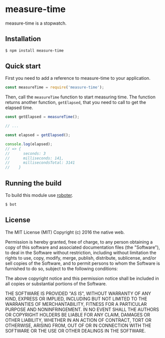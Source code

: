 # measure-time

measure-time is a stopwatch.

## Installation

```bash
$ npm install measure-time
```

## Quick start

First you need to add a reference to measure-time to your application.

```javascript
const measureTime = require('measure-time');
```

Then, call the `measureTime` function to start measuring time. The function returns another function, `getElapsed`, that you need to call to get the elapsed time.

```javascript
const getElapsed = measureTime();

// ...

const elapsed = getElapsed();

console.log(elapsed);
// => {
//      seconds: 3
//      milliseconds: 141,
//      millisecondsTotal: 3141
//    }
```

## Running the build

To build this module use [roboter](https://www.npmjs.com/package/roboter).

```bash
$ bot
```

## License

The MIT License (MIT)
Copyright (c) 2016 the native web.

Permission is hereby granted, free of charge, to any person obtaining a copy of this software and associated documentation files (the "Software"), to deal in the Software without restriction, including without limitation the rights to use, copy, modify, merge, publish, distribute, sublicense, and/or sell copies of the Software, and to permit persons to whom the Software is furnished to do so, subject to the following conditions:

The above copyright notice and this permission notice shall be included in all copies or substantial portions of the Software.

THE SOFTWARE IS PROVIDED "AS IS", WITHOUT WARRANTY OF ANY KIND, EXPRESS OR IMPLIED, INCLUDING BUT NOT LIMITED TO THE WARRANTIES OF MERCHANTABILITY, FITNESS FOR A PARTICULAR PURPOSE AND NONINFRINGEMENT. IN NO EVENT SHALL THE AUTHORS OR COPYRIGHT HOLDERS BE LIABLE FOR ANY CLAIM, DAMAGES OR OTHER LIABILITY, WHETHER IN AN ACTION OF CONTRACT, TORT OR OTHERWISE, ARISING FROM, OUT OF OR IN CONNECTION WITH THE SOFTWARE OR THE USE OR OTHER DEALINGS IN THE SOFTWARE.
